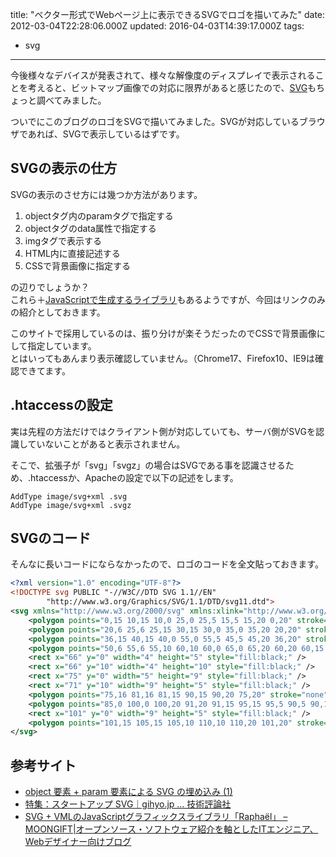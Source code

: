 title: "ベクター形式でWebページ上に表示できるSVGでロゴを描いてみた"
date: 2012-03-04T22:28:06.000Z
updated: 2016-04-03T14:39:17.000Z
tags: 
  - svg
---

今後様々なデバイスが発表されて、様々な解像度のディスプレイで表示されることを考えると、ビットマップ画像での対応に限界があると感じたので、[SVG](http://www.w3.org/Graphics/SVG/)もちょっと調べてみました。

ついでにこのブログのロゴをSVGで描いてみました。SVGが対応しているブラウザであれば、SVGで表示しているはずです。


## SVGの表示の仕方

SVGの表示のさせ方には幾つか方法があります。

1. objectタグ内のparamタグで指定する
2. objectタグのdata属性で指定する
3. imgタグで表示する
4. HTML内に直接記述する
5. CSSで背景画像に指定する

の辺りでしょうか？  
 これら＋[JavaScriptで生成するライブラリ](http://raphaeljs.com/)もあるようですが、今回はリンクのみの紹介としておきます。

このサイトで採用しているのは、振り分けが楽そうだったのでCSSで背景画像にして指定しています。  
 とはいってもあんまり表示確認していません。（Chrome17、Firefox10、IE9は確認できてます。


## .htaccessの設定

実は先程の方法だけではクライアント側が対応していても、サーバ側がSVGを認識していないことがあると表示されません。

そこで、拡張子が「svg」「svgz」の場合はSVGである事を認識させるため、.htaccessか、Apacheの設定で以下の記述をします。

```
AddType image/svg+xml .svg
AddType image/svg+xml .svgz
```


## SVGのコード

そんなに長いコードにならなかったので、ロゴのコードを全文貼っておきます。

```xml
<?xml version="1.0" encoding="UTF-8"?>
<!DOCTYPE svg PUBLIC "-//W3C//DTD SVG 1.1//EN" 
        "http://www.w3.org/Graphics/SVG/1.1/DTD/svg11.dtd">
<svg xmlns="http://www.w3.org/2000/svg" xmlns:xlink="http://www.w3.org/1999/xlink" width="110px" height="20px" viewBox="0 0 110 20">
	<polygon points="0,15 10,15 10,0 25,0 25,5 15,5 15,20 0,20" stroke="none" fill="black" />
	<polygon points="20,6 25,6 25,15 30,15 30,0 35,0 35,20 20,20" stroke="none" fill="black" />
	<polygon points="36,15 40,15 40,0 55,0 55,5 45,5 45,20 36,20" stroke="none" fill="black" />
	<polygon points="50,6 55,6 55,10 60,10 60,0 65,0 65,20 60,20 60,15 55,15 55,20 50,20" stroke="none" fill="black" />
	<rect x="66" y="0" width="4" height="5" style="fill:black;" />
	<rect x="66" y="10" width="4" height="10" style="fill:black;" />
	<rect x="75" y="0" width="5" height="9" style="fill:black;" />
	<rect x="71" y="10" width="9" height="5" style="fill:black;" />
	<polygon points="75,16 81,16 81,15 90,15 90,20 75,20" stroke="none" fill="black" />
	<polygon points="85,0 100,0 100,20 91,20 91,15 95,15 95,5 90,5 90,14 85,14" stroke="none" fill="black" />
	<rect x="101" y="0" width="9" height="5" style="fill:black;" />
	<polygon points="101,15 105,15 105,10 110,10 110,20 101,20" stroke="none" fill="black" />
</svg>
```


## 参考サイト

- [object 要素 + param 要素による SVG の埋め込み (1)](http://www.remus.dti.ne.jp/~a-satomi/nikki/tmp/bouhoumen_svg/object_param_1.html)
- [特集：スタートアップ SVG｜gihyo.jp … 技術評論社](http://gihyo.jp/dev/feature/01/svg)
- [SVG + VMLのJavaScriptグラフィックスライブラリ「Raphaël」 – MOONGIFT|オープンソース・ソフトウェア紹介を軸としたITエンジニア、Webデザイナー向けブログ](http://www.moongift.jp/2009/09/raphael/)